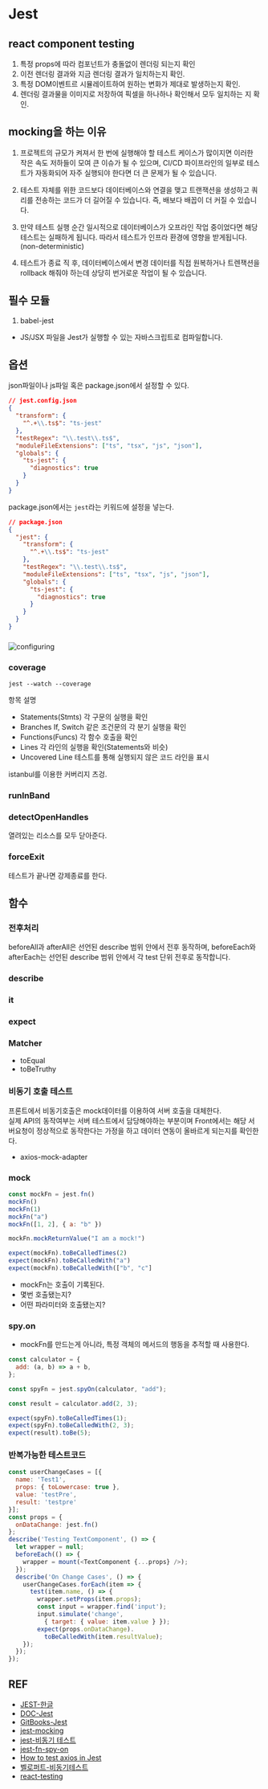 # Jest

## react component testing

1. 특정 props에 따라 컴포넌트가 충돌없이 렌더링 되는지 확인
2. 이전 렌더링 결과와 지금 렌더링 결과가 일치하는지 확인.
3. 특정 DOM이벤트르 시뮬레이트하여 원하는 변화가 제대로 발생하는지 확인.
4. 렌더링 결과물을 이미지로 저장하여 픽셀을 하나하나 확인해서 모두 일치하는 지 확인.

## mocking을 하는 이유

1. 프로젝트의 규모가 켜져서 한 번에 실행해야 할 테스트 케이스가 많이지면 이러한 작은 속도 저하들이 모여 큰 이슈가 될 수 있으며, CI/CD 파이프라인의 일부로 테스트가 자동화되어 자주 실행되야 한다면 더 큰 문제가 될 수 있습니다.

2. 테스트 자체를 위한 코드보다 데이터베이스와 연결을 맺고 트랜잭션을 생성하고 쿼리를 전송하는 코드가 더 길어질 수 있습니다. 즉, 배보다 배꼽이 더 커질 수 있습니다.

3. 만약 테스트 실행 순간 일시적으로 데이터베이스가 오프라인 작업 중이었다면 해당 테스트는 실패하게 됩니다. 따라서 테스트가 인프라 환경에 영향을 받게됩니다. (non-deterministic)

4. 테스트가 종료 직 후, 데이터베이스에서 변경 데이터를 직접 원복하거나 트렌잭션을 rollback 해줘야 하는데 상당히 번거로운 작업이 될 수 있습니다.

## 필수 모듈

1. babel-jest

- JS/JSX 파일을 Jest가 실행할 수 있는 자바스크립트로 컴파일합니다.

## 옵션

json파일이나 js파일 혹은 package.json에서 설정할 수 있다.

```json
// jest.config.json
{
  "transform": {
    "^.+\\.ts$": "ts-jest"
  },
  "testRegex": "\\.test\\.ts$",
  "moduleFileExtensions": ["ts", "tsx", "js", "json"],
  "globals": {
    "ts-jest": {
      "diagnostics": true
    }
  }
}
```

package.json에서는 `jest`라는 키워드에 설정을 넣는다.

```json
// package.json
{
  "jest": {
    "transform": {
      "^.+\\.ts$": "ts-jest"
    },
    "testRegex": "\\.test\\.ts$",
    "moduleFileExtensions": ["ts", "tsx", "js", "json"],
    "globals": {
      "ts-jest": {
        "diagnostics": true
      }
    }
  }
}
```

###

![configuring](https://jestjs.io/docs/en/configuration)

### coverage

```
jest --watch --coverage
```

항목 설명

- Statements(Stmts) 각 구문의 실행을 확인
- Branches If, Switch 같은 조건문의 각 분기 실행을 확인
- Functions(Funcs) 각 함수 호출을 확인
- Lines 각 라인의 실행을 확인(Statements와 비슷)
- Uncovered Line 테스트를 통해 실행되지 않은 코드 라인을 표시

istanbul를 이용한 커버리지 츠겅.

### runInBand

### detectOpenHandles

열려있는 리소스를 모두 닫아준다.

### forceExit

테스트가 끝나면 강제종료를 한다.

## 함수

### 전후처리

beforeAll과 afterAll은 선언된 describe 범위 안에서 전후 동작하며,
beforeEach와 afterEach는 선언된 describe 범위 안에서 각 test 단위 전후로 동작합니다.

### describe

### it

### expect

### Matcher

- toEqual
- toBeTruthy

### 비동기 호출 테스트

프론트에서 비동기호출은 mock데이터를 이용하여 서버 호출을 대체한다.  
실제 API의 동작여부는 서버 테스트에서 담당해야하는 부분이며 Front에서는 해당 서버요청이 정상적으로 동작한다는 가정을 하고 데이터 연동이 올바르게 되는지를 확인한다.

- axios-mock-adapter

### mock

```js
const mockFn = jest.fn()
mockFn()
mockFn(1)
mockFn("a")
mockFn([1, 2], { a: "b" })

mockFn.mockReturnValue("I am a mock!")

expect(mockFn).toBeCalledTimes(2)
expect(mockFn).toBeCalledWith("a")
expect(mockFn).toBeCalledWith(["b", "c"]

```

- mockFn는 호출이 기록된다.
- 몇번 호출됐는지?
- 어떤 파라미터와 호출됐는지?

### spy.on

- mockFn를 만드는게 아니라, 특정 객체의 메서드의 행동을 추적할 때 사용한다.

```js
const calculator = {
  add: (a, b) => a + b,
};

const spyFn = jest.spyOn(calculator, "add");

const result = calculator.add(2, 3);

expect(spyFn).toBeCalledTimes(1);
expect(spyFn).toBeCalledWith(2, 3);
expect(result).toBe(5);
```

### 반복가능한 테스트코드

```js
const userChangeCases = [{
  name: 'Test1',
  props: { toLowercase: true },
  value: 'testPre',
  result: 'testpre'
}];
const props = {
  onDataChange: jest.fn()
};
describe('Testing TextComponent', () => {
  let wrapper = null;
  beforeEach(() => {
    wrapper = mount(<TextComponent {...props} />);
  });
  describe('On Change Cases', () => {
    userChangeCases.forEach(item => {
      test(item.name, () => {
        wrapper.setProps(item.props);
        const input = wrapper.find('input');
        input.simulate('change',
          { target: { value: item.value } });
        expect(props.onDataChange).
          toBeCalledWith(item.resultValue);
    });
  });
});
```

## REF

- [JEST-한글](https://heropy.blog/2020/05/20/vue-test-with-jest/)
- [DOC-Jest](https://jestjs.io/docs/en/expect.html)
- [GitBooks-Jest](https://jestjs.io/docs/en/using-matchers)
- [jest-mocking](https://www.daleseo.com/jest-mock-modules/)
- [jest-비동기 테스트](https://www.daleseo.com/jest-async/)
- [jest-fn-spy-on](https://www.daleseo.com/jest-fn-spy-on/)
- [How to test axios in Jest](robinwieruch.de/axios-jest)
- [벨로퍼트-비동기테스트](https://velog.io/@velopert/react-testing-library-%EC%9D%98-%EB%B9%84%EB%8F%99%EA%B8%B0%EC%9E%91%EC%97%85%EC%9D%84-%EC%9C%84%ED%95%9C-%ED%85%8C%EC%8A%A4%ED%8A%B8)
- [react-testing](https://velopert.com/3587)
